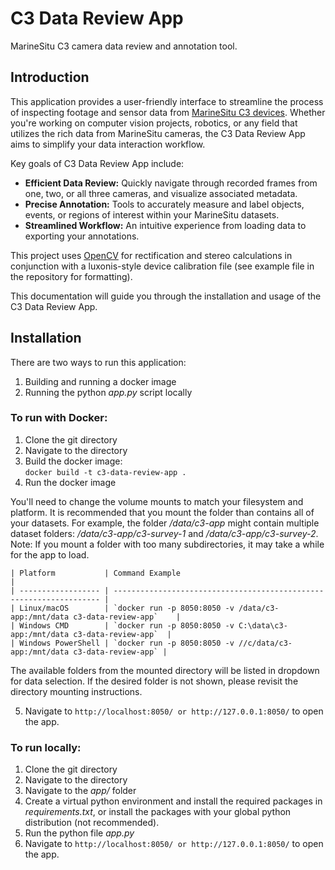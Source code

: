# C3 Data Review App

MarineSitu C3 camera data review and annotation tool.

## Introduction

This application provides a user-friendly interface to streamline the process of inspecting footage and sensor data from [MarineSitu C3 devices](https://www.marinesitu.com/pagec3-1). Whether you're working on computer vision projects, robotics, or any field that utilizes the rich data from MarineSitu cameras, the C3 Data Review App aims to simplify your data interaction workflow.

Key goals of C3 Data Review App include:  

-   **Efficient Data Review:** Quickly navigate through recorded frames from one, two, or all three cameras, and visualize associated metadata.  
-   **Precise Annotation:** Tools to accurately measure and label objects, events, or regions of interest within your MarineSitu datasets.  
-   **Streamlined Workflow:** An intuitive experience from loading data to exporting your annotations.  

This project uses [OpenCV](https://opencv.org/) for rectification and stereo calculations in conjunction with a luxonis-style device calibration file (see example file in the repository for formatting).

This documentation will guide you through the installation and usage of the C3 Data Review App.

## Installation

There are two ways to run this application:
1. Building and running a docker image
2. Running the python *app.py* script locally

### To run with Docker: 
1. Clone the git directory
2. Navigate to the directory
3. Build the docker image:  
`docker build -t c3-data-review-app .`
4. Run the docker image  

You'll need to change the volume mounts to match your filesystem and platform. It is recommended that you mount the folder than contains all of your datasets. For example, the folder */data/c3-app* might contain multiple dataset folders: */data/c3-app/c3-survey-1* and */data/c3-app/c3-survey-2*. Note: If you mount a folder with too many subdirectories, it may take a while for the app to load.

    | Platform           | Command Example                                                     |
    | ------------------ | ------------------------------------------------------------------- |
    | Linux/macOS        | `docker run -p 8050:8050 -v /data/c3-app:/mnt/data c3-data-review-app`    |
    | Windows CMD        | `docker run -p 8050:8050 -v C:\data\c3-app:/mnt/data c3-data-review-app`  |
    | Windows PowerShell | `docker run -p 8050:8050 -v //c/data/c3-app:/mnt/data c3-data-review-app` |
    
  The available folders from the mounted directory will be listed in dropdown for data selection. If the desired folder is not shown, please revisit the directory mounting instructions.

5. Navigate to `http://localhost:8050/ or http://127.0.0.1:8050/` to open the app.

### To run locally:
1. Clone the git directory
2. Navigate to the directory
3. Navigate to the *app/* folder
4. Create a virtual python environment and install the required packages in *requirements.txt*, or install the packages with your global python distribution (not recommended).
5. Run the python file *app.py*
6. Navigate to `http://localhost:8050/ or http://127.0.0.1:8050/` to open the app.